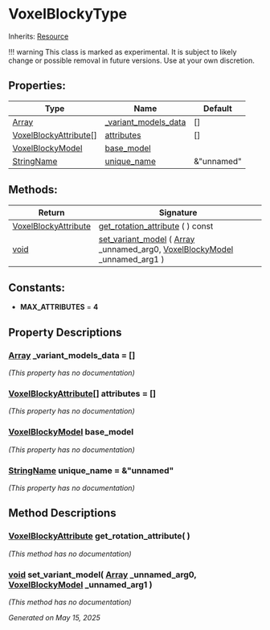 # VoxelBlockyType

Inherits: [Resource](https://docs.godotengine.org/en/stable/classes/class_resource.html)

!!! warning
    This class is marked as experimental. It is subject to likely change or possible removal in future versions. Use at your own discretion.

## Properties: 


Type                                                                                                        | Name                                             | Default    
----------------------------------------------------------------------------------------------------------- | ------------------------------------------------ | -----------
[Array](https://docs.godotengine.org/en/stable/classes/class_array.html)                                    | [_variant_models_data](#i__variant_models_data)  | []         
[VoxelBlockyAttribute[]](https://docs.godotengine.org/en/stable/classes/class_voxelblockyattribute[].html)  | [attributes](#i_attributes)                      | []         
[VoxelBlockyModel](VoxelBlockyModel.md)                                                                     | [base_model](#i_base_model)                      |            
[StringName](https://docs.godotengine.org/en/stable/classes/class_stringname.html)                          | [unique_name](#i_unique_name)                    | &"unnamed" 
<p></p>

## Methods: 


Return                                           | Signature                                                                                                                                                                                    
------------------------------------------------ | ---------------------------------------------------------------------------------------------------------------------------------------------------------------------------------------------
[VoxelBlockyAttribute](VoxelBlockyAttribute.md)  | [get_rotation_attribute](#i_get_rotation_attribute) ( ) const                                                                                                                                
[void](#)                                        | [set_variant_model](#i_set_variant_model) ( [Array](https://docs.godotengine.org/en/stable/classes/class_array.html) _unnamed_arg0, [VoxelBlockyModel](VoxelBlockyModel.md) _unnamed_arg1 )  
<p></p>

## Constants: 

- <span id="i_MAX_ATTRIBUTES"></span>**MAX_ATTRIBUTES** = **4**

## Property Descriptions

### [Array](https://docs.godotengine.org/en/stable/classes/class_array.html)<span id="i__variant_models_data"></span> **_variant_models_data** = []

*(This property has no documentation)*

### [VoxelBlockyAttribute[]](https://docs.godotengine.org/en/stable/classes/class_voxelblockyattribute[].html)<span id="i_attributes"></span> **attributes** = []

*(This property has no documentation)*

### [VoxelBlockyModel](VoxelBlockyModel.md)<span id="i_base_model"></span> **base_model**

*(This property has no documentation)*

### [StringName](https://docs.godotengine.org/en/stable/classes/class_stringname.html)<span id="i_unique_name"></span> **unique_name** = &"unnamed"

*(This property has no documentation)*

## Method Descriptions

### [VoxelBlockyAttribute](VoxelBlockyAttribute.md)<span id="i_get_rotation_attribute"></span> **get_rotation_attribute**( ) 

*(This method has no documentation)*

### [void](#)<span id="i_set_variant_model"></span> **set_variant_model**( [Array](https://docs.godotengine.org/en/stable/classes/class_array.html) _unnamed_arg0, [VoxelBlockyModel](VoxelBlockyModel.md) _unnamed_arg1 ) 

*(This method has no documentation)*

_Generated on May 15, 2025_
